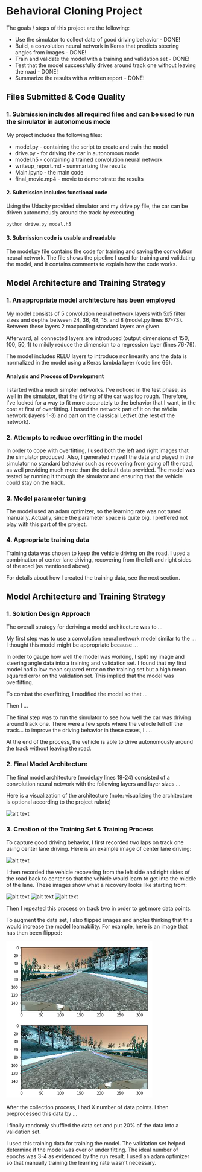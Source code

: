 # Behavioral Cloning Project

The goals / steps of this project are the following:
* Use the simulator to collect data of good driving behavior - DONE!
* Build, a convolution neural network in Keras that predicts steering angles from images - DONE!
* Train and validate the model with a training and validation set - DONE!
* Test that the model successfully drives around track one without leaving the road - DONE!
* Summarize the results with a written report - DONE!

[//]: # (Image References)

[image1]: ./examples/placeholder.png "Model Visualization"
[image2]: ./examples/placeholder.png "Grayscaling"
[image3]: ./examples/placeholder_small.png "Recovery Image"
[image4]: ./examples/placeholder_small.png "Recovery Image"
[image5]: ./examples/placeholder_small.png "Recovery Image"
[image6]: ./examples/flip.png "flipped image"

## Files Submitted & Code Quality

### 1. Submission includes all required files and can be used to run the simulator in autonomous mode

My project includes the following files:
* model.py - containing the script to create and train the model
* drive.py - for driving the car in autonomous mode
* model.h5 - containing a trained convolution neural network 
* writeup_report.md - summarizing the results
* Main.ipynb - the main code
* final_movie.mp4 - movie to demonstrate the results

#### 2. Submission includes functional code
Using the Udacity provided simulator and my drive.py file, the car can be driven autonomously around the track by executing 
```sh
python drive.py model.h5
```

#### 3. Submission code is usable and readable

The model.py file contains the code for training and saving the convolution neural network. The file shows the pipeline I used for training and validating the model, and it contains comments to explain how the code works.

## Model Architecture and Training Strategy

### 1. An appropriate model architecture has been employed

My model consists of 5 convolution neural network layers with 5x5 filter sizes and depths between 24, 36, 48, 15, and 8 (model.py lines 67-73). Between these layers 2 maxpooling standard layers are given.  

Afterward, all connected layers are introduced (output dimensions of 150, 100, 50, 1) to mildly reduce the dimension to a regression layer (lines 76-79). 

The model includes RELU layers to introduce nonlinearity and the data is normalized in the model using a Keras lambda layer (code line 66). 

#### Analysis and Process of Development
I started with a much simpler networks. I've noticed in the test phase, as well in the simulator, that the driving of the car was too rough. Therefore, I've looked for a way to fit more accurately to the behavior that I want, in the cost at first of overfitting. I based the network part of it on the nVidia network (layers 1-3) and part on the classical LetNet (the rest of the network).  

### 2. Attempts to reduce overfitting in the model

In order to cope with overfitting, I used both the left and right images that the simulator produced. Also, I generated myself the data and played in the simulator no standard behavior such as recovering from going off the road, as well providing much more than the default data provided. The model was tested by running it through the simulator and ensuring that the vehicle could stay on the track.

### 3. Model parameter tuning

The model used an adam optimizer, so the learning rate was not tuned manually. Actually, since the parameter space is quite big, I preffered not play with this part of the project. 

### 4. Appropriate training data

Training data was chosen to keep the vehicle driving on the road. I used a combination of center lane driving, recovering from the left and right sides of the road (as mentioned above).

For details about how I created the training data, see the next section. 

## Model Architecture and Training Strategy

### 1. Solution Design Approach

The overall strategy for deriving a model architecture was to ...

My first step was to use a convolution neural network model similar to the ... I thought this model might be appropriate because ...

In order to gauge how well the model was working, I split my image and steering angle data into a training and validation set. I found that my first model had a low mean squared error on the training set but a high mean squared error on the validation set. This implied that the model was overfitting. 

To combat the overfitting, I modified the model so that ...

Then I ... 

The final step was to run the simulator to see how well the car was driving around track one. There were a few spots where the vehicle fell off the track... to improve the driving behavior in these cases, I ....

At the end of the process, the vehicle is able to drive autonomously around the track without leaving the road.

### 2. Final Model Architecture

The final model architecture (model.py lines 18-24) consisted of a convolution neural network with the following layers and layer sizes ...

Here is a visualization of the architecture (note: visualizing the architecture is optional according to the project rubric)

![alt text][image1]

### 3. Creation of the Training Set & Training Process

To capture good driving behavior, I first recorded two laps on track one using center lane driving. Here is an example image of center lane driving:

![alt text][image2]

I then recorded the vehicle recovering from the left side and right sides of the road back to center so that the vehicle would learn to get into the middle of the lane. These images show what a recovery looks like starting from:

![alt text][image3]
![alt text][image4]
![alt text][image5]

Then I repeated this process on track two in order to get more data points.

To augment the data set, I also flipped images and angles thinking that this would increase the model learnability. For example, here is an image that has then been flipped:

![alt text][image6]

After the collection process, I had X number of data points. I then preprocessed this data by ...

I finally randomly shuffled the data set and put 20% of the data into a validation set. 

I used this training data for training the model. The validation set helped determine if the model was over or under fitting. The ideal number of epochs was 3-4 as evidenced by the run result. I used an adam optimizer so that manually training the learning rate wasn't necessary.
